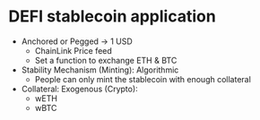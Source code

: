 # DEFI stablecoin application

- Anchored or Pegged -> 1 USD
  - ChainLink Price feed
  - Set a function to exchange ETH & BTC
- Stability Mechanism (Minting): Algorithmic
  - People can only mint the stablecoin with enough collateral
- Collateral: Exogenous (Crypto):
  - wETH
  - wBTC
